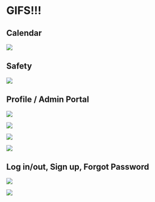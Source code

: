# GIFS!!!

## Calendar

![](/img/gifs/1.gif)

## Safety

![](/img/gifs/2.gif)

## Profile / Admin Portal

![](/img/gifs/3.gif)

![](/img/gifs/4.gif)

![](/img/gifs/5.gif)

![](/img/gifs/6.gif)

## Log in/out, Sign up, Forgot Password

![](/img/gifs/7.gif)

![](/img/gifs/8.gif)
